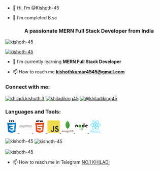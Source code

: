 - 👋 Hi, I’m @Kishoth-45

- 🌱 I’m completed B.sc
 
  <h3 align="center">A passionate MERN Full Stack Developer from India</h3>

<p align="left"> <img src="https://komarev.com/ghpvc/?username=kishoth-45&label=Profile%20views&color=0e75b6&style=flat" alt="kishoth-45" /> </p>

<p align="left"> <a href="https://github.com/ryo-ma/github-profile-trophy"><img src="https://github-profile-trophy.vercel.app/?username=kishoth-45" alt="kishoth-45" /></a> </p>

- 🌱 I’m currently learning **MERN Full Stack Developer**

- 📫 How to reach me **kishothkumar4545@gmail.com**

<h3 align="left">Connect with me:</h3>
<p align="left">
<a href="https://fb.com/khiladi.kishoth.3" target="blank"><img align="center" src="https://raw.githubusercontent.com/rahuldkjain/github-profile-readme-generator/master/src/images/icons/Social/facebook.svg" alt="khiladi.kishoth.3" height="30" width="40" /></a>
<a href="https://instagram.com/khiladiking45" target="blank"><img align="center" src="https://raw.githubusercontent.com/rahuldkjain/github-profile-readme-generator/master/src/images/icons/Social/instagram.svg" alt="khiladiking45" height="30" width="40" /></a>
<a href="https://www.youtube.com/c/@khiladiking45" target="blank"><img align="center" src="https://raw.githubusercontent.com/rahuldkjain/github-profile-readme-generator/master/src/images/icons/Social/youtube.svg" alt="@khiladiking45" height="30" width="40" /></a>
</p>

<h3 align="left">Languages and Tools:</h3>
<p align="left"> <a href="https://www.w3schools.com/css/" target="_blank" rel="noreferrer"> <img src="https://raw.githubusercontent.com/devicons/devicon/master/icons/css3/css3-original-wordmark.svg" alt="css3" width="40" height="40"/> </a> <a href="https://expressjs.com" target="_blank" rel="noreferrer"> <img src="https://raw.githubusercontent.com/devicons/devicon/master/icons/express/express-original-wordmark.svg" alt="express" width="40" height="40"/> </a> <a href="https://www.w3.org/html/" target="_blank" rel="noreferrer"> <img src="https://raw.githubusercontent.com/devicons/devicon/master/icons/html5/html5-original-wordmark.svg" alt="html5" width="40" height="40"/> </a> <a href="https://developer.mozilla.org/en-US/docs/Web/JavaScript" target="_blank" rel="noreferrer"> <img src="https://raw.githubusercontent.com/devicons/devicon/master/icons/javascript/javascript-original.svg" alt="javascript" width="40" height="40"/> </a> <a href="https://www.mongodb.com/" target="_blank" rel="noreferrer"> <img src="https://raw.githubusercontent.com/devicons/devicon/master/icons/mongodb/mongodb-original-wordmark.svg" alt="mongodb" width="40" height="40"/> </a> <a href="https://nodejs.org" target="_blank" rel="noreferrer"> <img src="https://raw.githubusercontent.com/devicons/devicon/master/icons/nodejs/nodejs-original-wordmark.svg" alt="nodejs" width="40" height="40"/> </a> <a href="https://reactjs.org/" target="_blank" rel="noreferrer"> <img src="https://raw.githubusercontent.com/devicons/devicon/master/icons/react/react-original-wordmark.svg" alt="react" width="40" height="40"/> </a> </p>

<p><img align="left" src="https://github-readme-stats.vercel.app/api/top-langs?username=kishoth-45&show_icons=true&locale=en&layout=compact" alt="kishoth-45" /></p>

<p>&nbsp;<img align="center" src="https://github-readme-stats.vercel.app/api?username=kishoth-45&show_icons=true&locale=en" alt="kishoth-45" /></p>

<p><img align="center" src="https://github-readme-streak-stats.herokuapp.com/?user=kishoth-45&" alt="kishoth-45" /></p>

  


</details>

- 📫 How to reach me in Telegram [NO.1 KHILADI](https://t.me/khiladiking45)

<!---
Kishoth-45/Kishoth-45 is a ✨ special ✨ repository because its `README.md` (this file) appears on your GitHub profile.
You can click the Preview link to take a look at your changes.
--->
